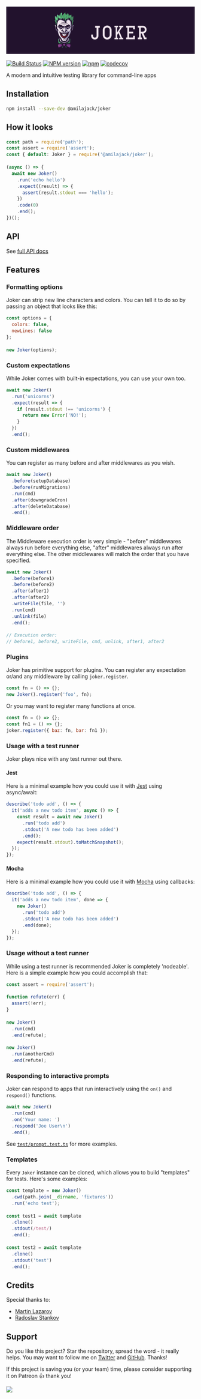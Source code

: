 ![logo](./logo.jpg)

[![Build Status](https://dev.azure.com/amilajack/amilajack/_apis/build/status/amilajack.joker?branchName=master)](https://dev.azure.com/amilajack/amilajack/_build/latest?definitionId=1&branchName=master)
[![NPM version](https://img.shields.io/npm/v/@amilajack/joker.svg)](https://www.npmjs.com/package/@amilajack/joker)
[![npm](https://img.shields.io/npm/dm/@amilajack/joker.svg)](https://npm-stat.com/charts.html?package=@amilajack/joker)
[![codecov](https://codecov.io/gh/amilajack/joker/branch/master/graph/badge.svg)](https://codecov.io/gh/amilajack/joker)

A modern and intuitive testing library for command-line apps

## Installation

```bash
npm install --save-dev @amilajack/joker
```

## How it looks

```js
const path = require('path');
const assert = require('assert');
const { default: Joker } = require('@amilajack/joker');

(async () => {
  await new Joker()
    .run('echo hello')
    .expect((result) => {
      assert(result.stdout === 'hello');
    })
    .code(0)
    .end();
})();
```

## API

See [full API docs](https://amilajack.github.io/joker/classes/runner)

## Features

### Formatting options

Joker can strip new line characters and colors. You can tell it to do so by passing an
object that looks like this:

```js
const options = {
  colors: false,
  newLines: false
};

new Joker(options);
```

### Custom expectations

While Joker comes with built-in expectations, you can use your own too.

```js
await new Joker()
  .run('unicorns')
  .expect(result => {
    if (result.stdout !== 'unicorns') {
      return new Error('NO!');
    }
  })
  .end();
```

### Custom middlewares

You can register as many before and after middlewares as you wish.

```js
await new Joker()
  .before(setupDatabase)
  .before(runMigrations)
  .run(cmd)
  .after(downgradeCron)
  .after(deleteDatabase)
  .end();
```

### Middleware order

The Middleware execution order is very simple - "before" middlewares always run
before everything else, "after" middlewares always run after everything else.
The other middlewares will match the order that you have specified.

```js
await new Joker()
  .before(before1)
  .before(before2)
  .after(after1)
  .after(after2)
  .writeFile(file, '')
  .run(cmd)
  .unlink(file)
  .end();

// Execution order:
// before1, before2, writeFile, cmd, unlink, after1, after2
```

### Plugins

Joker has primitive support for plugins. You can register any expectation or/and
any middleware by calling `joker.register`.

```js
const fn = () => {};
new Joker().register('foo', fn);
```

Or you may want to register many functions at once.

```js
const fn = () => {};
const fn1 = () => {};
joker.register({ baz: fn, bar: fn1 });
```

### Usage with a test runner

Joker plays nice with any test runner out there.

#### Jest

Here is a minimal example how you could use it with [Jest](http://jestjs.io) using async/await:

```js
describe('todo add', () => {
  it('adds a new todo item', async () => {
    const result = await new Joker()
      .run('todo add')
      .stdout('A new todo has been added')
      .end();
    expect(result.stdout).toMatchSnapshot();
  });
});
```

#### Mocha

Here is a minimal example how you could use it with [Mocha](http://mochajs.org) using callbacks:

```js
describe('todo add', () => {
  it('adds a new todo item', done => {
    new Joker()
      .run('todo add')
      .stdout('A new todo has been added')
      .end(done);
  });
});
```

### Usage without a test runner

While using a test runner is recommended Joker is completely 'nodeable'. Here is
a simple example how you could accomplish that:

```js
const assert = require('assert');

function refute(err) {
  assert(!err);
}

new Joker()
  .run(cmd)
  .end(refute);

new Joker()
  .run(anotherCmd)
  .end(refute);
```

### Responding to interactive prompts

Joker can respond to apps that run interactively using the `on()` and
`respond()` functions.

```js
await new Joker()
  .run(cmd)
  .on('Your name: ')
  .respond('Joe User\n')
  .end();
```

See [`test/prompt.test.ts`](https://github.com/amilajack/joker/blob/master/tests/prompt.test.ts) for more examples.

### Templates

Every `Joker` instance can be cloned, which allows you to build "templates" for tests. Here's some examples:

```js
const template = new Joker()
  .cwd(path.join(__dirname, 'fixtures'))
  .run('echo test');

const test1 = await template
  .clone()
  .stdout(/test/)
  .end();

const test2 = await template
  .clone()
  .stdout('test')
  .end();
```

## Credits

Special thanks to:

- [Martin Lazarov](https://github.com/mlazarov)
- [Radoslav Stankov](https://github.com/rstankov)

## Support

Do you like this project? Star the repository, spread the word - it really helps. You may want to follow
me on [Twitter](https://twitter.com/amilajack) and
[GitHub](https://github.com/amilajack). Thanks!

If this project is saving you (or your team) time, please consider supporting it on Patreon 👍 thank you!

<p>
  <a href="https://www.patreon.com/amilajack">
    <img src="https://c5.patreon.com/external/logo/become_a_patron_button@2x.png" width="160">
  </a>
</p>
